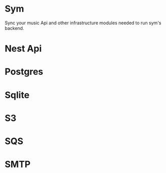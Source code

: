 # Sym

Sync your music 
Api and other infrastructure modules needed to run sym's backend.

# Nest Api
# Postgres
# Sqlite
# S3
# SQS
# SMTP
